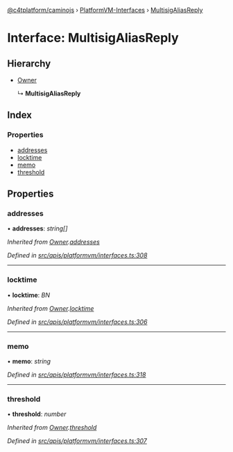 [@c4tplatform/caminojs](../api.md) › [PlatformVM-Interfaces](../modules/platformvm_interfaces.md) › [MultisigAliasReply](platformvm_interfaces.multisigaliasreply.md)

# Interface: MultisigAliasReply

## Hierarchy

* [Owner](platformvm_interfaces.owner.md)

  ↳ **MultisigAliasReply**

## Index

### Properties

* [addresses](platformvm_interfaces.multisigaliasreply.md#addresses)
* [locktime](platformvm_interfaces.multisigaliasreply.md#locktime)
* [memo](platformvm_interfaces.multisigaliasreply.md#memo)
* [threshold](platformvm_interfaces.multisigaliasreply.md#threshold)

## Properties

###  addresses

• **addresses**: *string[]*

*Inherited from [Owner](platformvm_interfaces.owner.md).[addresses](platformvm_interfaces.owner.md#addresses)*

*Defined in [src/apis/platformvm/interfaces.ts:308](https://github.com/chain4travel/caminojs/blob/ac57b5af/src/apis/platformvm/interfaces.ts#L308)*

___

###  locktime

• **locktime**: *BN*

*Inherited from [Owner](platformvm_interfaces.owner.md).[locktime](platformvm_interfaces.owner.md#locktime)*

*Defined in [src/apis/platformvm/interfaces.ts:306](https://github.com/chain4travel/caminojs/blob/ac57b5af/src/apis/platformvm/interfaces.ts#L306)*

___

###  memo

• **memo**: *string*

*Defined in [src/apis/platformvm/interfaces.ts:318](https://github.com/chain4travel/caminojs/blob/ac57b5af/src/apis/platformvm/interfaces.ts#L318)*

___

###  threshold

• **threshold**: *number*

*Inherited from [Owner](platformvm_interfaces.owner.md).[threshold](platformvm_interfaces.owner.md#threshold)*

*Defined in [src/apis/platformvm/interfaces.ts:307](https://github.com/chain4travel/caminojs/blob/ac57b5af/src/apis/platformvm/interfaces.ts#L307)*
